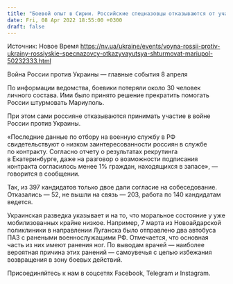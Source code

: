 ```yaml
---
title: "Боевой опыт в Сирии. Российские спецназовцы отказываются от участия в дальнейших попытках штурма Мариуполя — украинская разведка"
date: Fri, 08 Apr 2022 18:55:00 +0300
draft: false
---
```

Источник: Новое Время https://nv.ua/ukraine/events/voyna-rossii-protiv-ukrainy-rossiyskie-specnazovcy-otkazyvayutsya-shturmovat-mariupol-50232333.html


Война России против Украины — главные события 8 апреля

 По информации ведомства, боевики потеряли около 30 человек личного состава. Ими было принято решение прекратить помогать России штурмовать Мариуполь.

При этом сами россияне отказываются принимать участие в войне России против Украины.

«Последние данные по отбору на военную службу в РФ свидетельствуют о низком заинтересованности россиян в службе по контракту. Согласно отчету о результатах рекрутинга в Екатеринбурге, даже на разговор о возможности подписания контракта согласилось менее 1% граждан, находящихся в запасе», — говорится в сообщении.

Так, из 397 кандидатов только двое дали согласие на собеседование. Отказались — 52, не вышли на связь — 203, работа по 140 кандидатам ведется.

Украинская разведка указывает и на то, что моральное состояние у уже мобилизованных крайне низкое. Например, 7 марта из Новоайдарской поликлиники в направлении Луганска было отправлено два автобуса ПАЗ с ранеными военнослужащими РФ. Отмечается, что основная часть из них имеют ранения ног. По выводам врачей — наиболее вероятная причина этих ранений — самоувечья с целью избежания возвращения в зону боевых действий.

Присоединяйтесь к нам в соцсетях Facebook, Telegram и Instagram.
